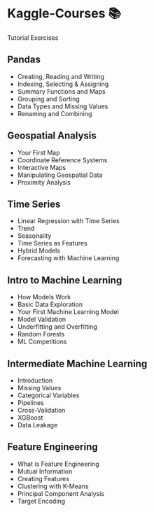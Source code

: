 # Kaggle-Courses :books:
Tutorial Exercises

## Pandas
- Creating, Reading and Writing
- Indexing, Selecting & Assigning
- Summary Functions and Maps
- Grouping and Sorting
- Data Types and Missing Values
- Renaming and Combining

## Geospatial Analysis
- Your First Map
- Coordinate Reference Systems
- Interactive Maps
- Manipulating Geospatial Data
- Proximity Analysis

## Time Series
- Linear Regression with Time Series
- Trend
- Seasonality
- Time Series as Features
- Hybrid Models
- Forecasting with Machine Learning

## Intro to Machine Learning
- How Models Work
- Basic Data Exploration
- Your First Machine Learning Model
- Model Validation
- Underfitting and Overfitting
- Random Forests
- ML Competitions

## Intermediate Machine Learning
- Introduction
- Missing Values
- Categorical Variables
- Pipelines
- Cross-Validation
- XGBoost
- Data Leakage

## Feature Engineering
- What is Feature Engineering
- Mutual Information
- Creating Features
- Clustering with K-Means
- Principal Component Analysis
- Target Encoding